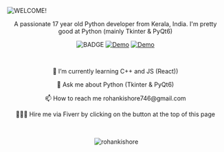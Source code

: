 ![WELCOME!](https://github.com/rohankishore/rohankishore/assets/109947257/f50a5315-5380-4777-b7a8-0184aaa79897)
<p align ="center">A passionate 17 year old Python developer from Kerala, India. I'm pretty good at Python (mainly Tkinter & PyQt6)</p>

<div align="center">
    
  ![BADGE](https://img.shields.io/badge/Python-%23f7d100.svg?style=for-the-badge&logo=Python&logoColor=white)
  <a href="https://www.fiverr.com/rohancodespy/">![Demo](https://img.shields.io/badge/Fiverr-%2319a463.svg?style=for-the-badge&logo=Fiverr&logoColor=white)</a>
  <a href="https://twitter.com/Aura_Text">![Demo](https://img.shields.io/badge/Twitter-%23040404.svg?style=for-the-badge&logo=X&logoColor=white)</a>
</div>

<br>

<p align ="center"> 🌱 I’m currently learning C++ and JS (React)) </p>
<p align ="center"> 💬 Ask me about Python (Tkinter & PyQt6)</p>
<p align ="center"> 📫 How to reach me rohankishore746@gmail.com</p>
<p align ="center"> 🧑🏼‍💻 Hire me via Fiverr by clicking on the button at the top of this page</p>


<br>

<div align="center">
    <p>&nbsp;<img align="center" src="https://github-readme-stats.vercel.app/api?username=rohankishore&show_icons=true&locale=en" alt="rohankishore" /></p>
</div>
